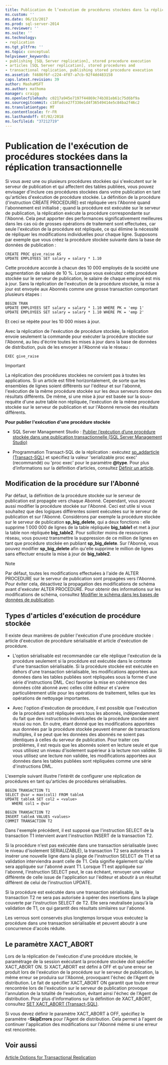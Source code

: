 ```yaml
---
title: Publication de l’exécution de procédures stockées dans la réplication transactionnelle | Microsoft Docs
ms.custom: ''
ms.date: 06/13/2017
ms.prod: sql-server-2014
ms.reviewer: ''
ms.suite: ''
ms.technology:
- replication
ms.tgt_pltfrm: ''
ms.topic: conceptual
helpviewer_keywords:
- publishing [SQL Server replication], stored procedure execution
- articles [SQL Server replication], stored procedures and
- transactional replication, publishing stored procedure execution
ms.assetid: f4686f6f-c224-4f07-a7cb-92f4dd483158
caps.latest.revision: 39
author: MashaMSFT
ms.author: mathoma
manager: craigg
ms.openlocfilehash: c0217a945e7197f44869c74b381eb61c75d6bf9a
ms.sourcegitcommit: c18fadce27f330e1d4f36549414e5c84ba2f46c2
ms.translationtype: MT
ms.contentlocale: fr-FR
ms.lasthandoff: 07/02/2018
ms.locfileid: "37212719"
---
```

# <a name="publishing-stored-procedure-execution-in-transactional-replication"></a>Publication de l'exécution de procédures stockées dans la réplication transactionnelle
  Si vous avez une ou plusieurs procédures stockées qui s'exécutent sur le serveur de publication et qui affectent des tables publiées, vous pouvez envisager d'inclure ces procédures stockées dans votre publication en tant qu'articles d'exécution de procédure stockée. La définition de la procédure (l'instruction CREATE PROCEDURE) est répliquée vers l'Abonné quand l'abonnement est initialisé ; quand la procédure est exécutée sur le serveur de publication, la réplication exécute la procédure correspondante sur l'Abonné. Cela peut apporter des performances significativement meilleures dans les cas où de grosses opérations de traitement sont effectuées, car seule l'exécution de la procédure est répliquée, ce qui élimine la nécessité de répliquer les modifications individuelles pour chaque ligne. Supposons par exemple que vous créez la procédure stockée suivante dans la base de données de publication :  
  
```  
CREATE PROC give_raise AS  
UPDATE EMPLOYEES SET salary = salary * 1.10  
```  
  
 Cette procédure accorde à chacun des 10 000 employés de la société une augmentation de salaire de 10 %. Lorsque vous exécutez cette procédure stockée sur le serveur de publication, le salaire de chaque employé est mis à jour. Sans la réplication de l'exécution de la procédure stockée, la mise à jour est envoyée aux Abonnés comme une grosse transaction comportant plusieurs étapes :  
  
```  
BEGIN TRAN  
UPDATE EMPLOYEES SET salary = salary * 1.10 WHERE PK = 'emp 1'  
UPDATE EMPLOYEES SET salary = salary * 1.10 WHERE PK = 'emp 2'  
```  
  
 Et ceci se répète pour les 10 000 mises à jour.  
  
 Avec la réplication de l'exécution de procédure stockée, la réplication envoie seulement la commande pour exécuter la procédure stockée sur l'Abonné, au lieu d'écrire toutes les mises à jour dans la base de données de distribution, puis de les envoyer à l'Abonné via le réseau :  
  
```  
EXEC give_raise  
```  
  
> [!IMPORTANT]  
>  La réplication des procédures stockées ne convient pas à toutes les applications. Si un article est filtré horizontalement, de sorte que les ensembles de lignes soient différents sur l'éditeur et sur l'abonné, l'exécution de la même procédure stockée sur les deux serveurs donne des résultats différents. De même, si une mise à jour est basée sur la sous-requête d'une autre table non répliquée, l'exécution de la même procédure stockée  sur le serveur de publication et sur l'Abonné renvoie des résultats différents.  
  
 **Pour publier l'exécution d'une procédure stockée**  
  
-   SQL Server Management Studio : [Publier l’exécution d’une procédure stockée dans une publication transactionnelle &#40;SQL Server Management Studio&#41;](../publish/publish-execution-of-stored-procedure-in-transactional-publication.md)  
  
-   Programmation Transact-SQL de la réplication : exécutez [sp_addarticle &#40;Transact-SQL&#41;](/sql/relational-databases/system-stored-procedures/sp-addarticle-transact-sql) et spécifiez la valeur 'serializable proc exec' (recommandé) ou 'proc exec' pour le paramètre **@type**. Pour plus d’informations sur la définition d’articles, consultez [Définir un article](../publish/define-an-article.md).  
  
## <a name="modifying-the-procedure-at-the-subscriber"></a>Modification de la procédure sur l'Abonné  
 Par défaut, la définition de la procédure stockée sur le serveur de publication est propagée vers chaque Abonné. Cependant, vous pouvez aussi modifier la procédure stockée sur l'Abonné. Ceci est utile si vous souhaitez que des logiques différentes soient exécutées sur le serveur de publication et sur l'Abonné. Considérons par exemple la procédure stockée sur le serveur de publication **sp_big_delete**, qui a deux fonctions : elle supprime 1 000 000 de lignes de la table répliquée **big_table1** et met à jour la table non répliquée **big_table2**. Pour solliciter moins de ressources réseau, vous pouvez transmettre la suppression de ce million de lignes en tant que procédure stockée en publiant **sp_big_delete**. Sur l'Abonné, vous pouvez modifier **sp_big_delete** afin qu'elle supprime le million de lignes sans effectuer ensuite la mise à jour de **big_table2**.  
  
> [!NOTE]  
>  Par défaut, toutes les modifications effectuées à l'aide de ALTER PROCEDURE sur le serveur de publication sont propagées vers l'Abonné. Pour éviter cela, désactivez la propagation des modifications de schéma avant d'exécuter ALTER PROCEDURE. Pour obtenir des informations sur les modifications de schéma, consultez [Modifier le schéma dans les bases de données de publication](../publish/make-schema-changes-on-publication-databases.md).  
  
## <a name="types-of-stored-procedure-execution-articles"></a>Types d'articles d'exécution de procédure stockée  
 Il existe deux manières de publier l'exécution d'une procédure stockée : article d'exécution de procédure sérialisable et article d'exécution de procédure.  
  
-   L'option sérialisable est recommandée car elle réplique l'exécution de la procédure seulement si la procédure est exécutée dans le contexte d'une transaction sérialisable. Si la procédure stockée est exécutée en dehors d'une transaction sérialisable, les modifications apportées aux données dans les tables publiées sont répliquées sous la forme d'une série d'instructions DML. Ceci favorise la mise en cohérence des données côté abonné avec celles côté éditeur et s'avère particulièrement utile pour les opérations de traitement, telles que les opérations de nettoyage importantes.  
  
-   Avec l'option d'exécution de procédure, il est possible que l'exécution de la procédure soit répliquée vers tous les abonnés, indépendamment du fait que des instructions individuelles de la procédure stockée aient réussi ou non. En outre, étant donné que les modifications apportées aux données par la procédure stockée peuvent émaner de transactions multiples, il se peut que les données des abonnés ne soient pas identiques à celles du serveur de publication. Pour traiter ces problèmes, il est requis que les abonnés soient en lecture seule et que vous utilisiez un niveau d'isolement supérieur à la lecture non validée. Si vous utilisez une lecture non validée, les modifications apportées aux données dans les tables publiées sont répliquées comme une série d'instructions DML.  
  
 L'exemple suivant illustre l'intérêt de configurer une réplication de procédures en tant qu'articles de procédures sérialisables.  
  
```  
BEGIN TRANSACTION T1  
SELECT @var = max(col1) FROM tableA  
UPDATE tableA SET col2 = <value>   
   WHERE col1 = @var   
  
BEGIN TRANSACTION T2  
INSERT tableA VALUES <values>  
COMMIT TRANSACTION T2  
```  
  
 Dans l'exemple précédent, il est supposé que l'instruction SELECT de la transaction T1 intervient avant l'instruction INSERT de la transaction T2.  
  
 Si la procédure n'est pas exécutée dans une transaction sérialisable (avec le niveau d'isolement SERIALIZABLE), la transaction T2 sera autorisée à insérer une nouvelle ligne dans la plage de l'instruction SELECT de T1 et sa validation interviendra avant celle de T1. Cela signifie également qu'elle sera appliquée sur l'abonné avant T1. Lorsque T1 est appliquée sur l'abonné, l'instruction SELECT peut, le cas échéant, renvoyer une valeur différente de celle issue de l'application sur l'éditeur et aboutir à un résultat différent de celui de l'instruction UPDATE.  
  
 Si la procédure est exécutée dans une transaction sérialisable, la transaction T2 ne sera pas autorisée à opérer des insertions dans la plage couverte par l'instruction SELECT de T2. Elle sera neutralisée jusqu'à la validation de T1, ce qui garantit des résultats similaires sur l'abonné.  
  
 Les verrous sont conservés plus longtemps lorsque vous exécutez la procédure dans une transaction sérialisable et peuvent aboutir à une concurrence d'accès réduite.  
  
## <a name="the-xactabort-setting"></a>Le paramètre XACT_ABORT  
 Lors de la réplication de l'exécution d'une procédure stockée, le paramétrage de la session exécutant la procédure stockée doit spécifier XACT_ABORT ON. Si XACT_ABORT est défini à OFF et qu'une erreur se produit lors de l'exécution de la procédure sur le serveur de publication, la même erreur se produira sur l'Abonné, provoquant l'échec de l'Agent de distribution. Le fait de spécifier XACT_ABORT ON garantit que toute erreur rencontrée lors de l'exécution sur le serveur de publication provoque l'annulation de la totalité de l'exécution, évitant ainsi l'échec de l'Agent de distribution. Pour plus d’informations sur la définition de XACT_ABORT, consultez [SET XACT_ABORT &#40;Transact-SQL&#41;](/sql/t-sql/statements/set-xact-abort-transact-sql).  
  
 Si vous devez définir le paramètre XACT_ABORT à OFF, spécifiez le paramètre **-SkipErrors** pour l'Agent de distribution. Cela permet à l'agent de continuer l'application des modifications sur l'Abonné même si une erreur est rencontrée.  
  
## <a name="see-also"></a>Voir aussi  
 [Article Options for Transactional Replication](article-options-for-transactional-replication.md)  
  
  
